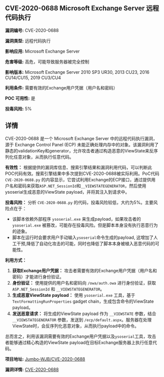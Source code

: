 ## CVE-2020-0688 Microsoft Exchange Server 远程代码执行

**漏洞编号:** CVE-2020-0688

**漏洞类型:** 远程代码执行

**影响应用:** Microsoft Exchange Server

**危害等级:** 高危，可能导致服务器被完全控制

**影响版本:** Microsoft Exchange Server 2010 SP3 UR30, 2013 CU23, 2016 CU14/CU15, 2019 CU3/CU4

**利用条件:** 需要有效的Exchange用户凭据（用户名和密码）

**POC 可用性:** 是

**投毒风险:** 5%

## 详情

CVE-2020-0688 是一个 Microsoft Exchange Server 中的远程代码执行漏洞，源于 Exchange Control Panel (ECP) 未能正确处理内存中的对象。该漏洞利用了静态的validationKey和generator，允许攻击者通过构造恶意的ViewState来反序列化任意对象，从而执行任意代码。

**有效性：**
根据提供的漏洞库信息、搜索引擎结果和漏洞利用代码，可以判断此POC代码有效。搜索引擎结果中多次提到CVE-2020-0688被实际利用。PoC代码 `CVE-2020-0688.py` 的内容显示，它尝试利用Exchange的ECP接口，通过提供用户名和密码来获取`ASP.NET_SessionId`和`__VIEWSTATEGENERATOR`，然后使用ysoserial生成恶意的ViewState payload，并将其注入到请求中。

**投毒风险：**
分析 `CVE-2020-0688.py` 的代码，投毒风险较低，大约为5%。主要风险点在于：
*   该脚本依赖外部程序 `ysoserial.exe` 来生成payload，如果攻击者的 `ysoserial.exe` 被篡改，可能存在投毒风险。但是脚本本身没有执行恶意行为的迹象。
*  脚本在运行时会要求用户手动输入`ysoserial`命令生成的payload, 这增加了人工干预,降低了自动化攻击的可能，同时也降低了脚本本身被植入恶意代码的可能性。 

**利用方式：**
1.  **获取Exchange用户凭据：**  攻击者需要有效的Exchange用户凭据（用户名和密码）才能进行身份验证。
2.  **身份验证：**  使用提供的用户名和密码向 `/owa/auth.owa` 进行身份验证，获取 `ASP.NET_SessionId` 和 `__VIEWSTATEGENERATOR`。
3.  **生成恶意ViewState payload：** 使用 `ysoserial.exe` 工具，基于 `TextFormattingRunProperties` gadget chain，生成包含命令的ViewState payload。
4.  **发送恶意请求：**  将生成的ViewState payload 作为 `__VIEWSTATE` 参数，结合 `__VIEWSTATEGENERATOR` 参数，发送到 `/ecp/default.aspx`。服务器在处理ViewState时，会反序列化恶意对象，从而执行payload中的命令。

总而言之，利用该漏洞需要有效的Exchange用户凭据以及`ysoserial`工具，攻击者能够通过精心构造的ViewState payload在目标Exchange服务器上执行任意代码。

**项目地址:** [Jumbo-WJB/CVE-2020-0688](https://github.com/Jumbo-WJB/CVE-2020-0688)

**漏洞详情:** [CVE-2020-0688](https://nvd.nist.gov/vuln/detail/CVE-2020-0688)